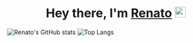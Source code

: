 <div align="center">
   <h1>Hey there, I'm <a href="https://zumbitech.com.br">Renato</a> <img src="https://media.giphy.com/media/hvRJCLFzcasrR4ia7z/giphy.gif" width="25px"> </h1>
</div>

![Renato's GitHub stats](https://github-readme-stats.vercel.app/api?username=renatonolo&count_private=true&show_icons=true&bg_color=24332f&title_color=2cc69c&text_color=fff&icon_color=2cc69c&line_height=20&hide=stars)
![Top Langs](https://github-readme-stats.vercel.app/api/top-langs/?username=renatonolo&layout=compact&count_private=true&show_icons=true&bg_color=24332f&title_color=2cc69c&text_color=fff&icon_color=2cc69c)

